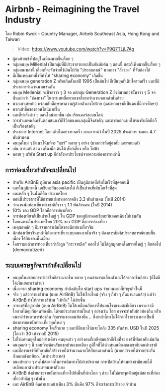 # Airbnb - Reimagining the Travel Industry

โดย Robin Kwok - Country Manager, Airbnb Southeast Asia, Hong Kong and Taiwan

> Video: https://www.youtube.com/watch?v=P9Q7TLjL7Ag

- ผู้คนย้ายเข้าไปอยู่ในเมืองมากขึ้นเรื่อย ๆ 
- กลุ่มคนยุค Millenial เป็นกลุ่มที่มีประชากรเยอะเป็นอันดับต้น ๆ ตอนนี้ และก็เพิ่มมากขึ้นเรื่อย ๆ
- กลุ่มคนเหล่านี้ เลือกที่จะจับจ่ายใช้เงินไปกับ "ประสบกาณ์" มากกว่า "สิ่งของ" ที่จับต้องได้
- นี่เป็นเหตุผลหนึ่งที่ทำให้ "sharing economy" เกิดขึ้น
- กลุ่มคนยุค generation Z หรือเกิดตั้งแต่ปี 1995 เป็นต้นไป ก็เป็นยุคที่เติบโตรวดเร็ว และก็มีประชากรจำนวนมากเช่นกัน
- คนยุค Mellenial จะมีจอราว ๆ 3 จอ แต่กลุ่ม Generation Z ยิ่งมีมากกว่านั้นราว ๆ 5 จอ นั่นแปลว่า "ช่องทาง" ในการเสพสื่อพวกเขาก็ตามจำนวนจอเหล่านั้นด้วย
- พวกเขาเสพข่าว พร้อมกับศึกษาหาความรู้ด้วยตัวเองไปด้วย (และพวกเขาก็เป็นคนที่มีการศึกษา)
- พวกเข้าซื้อของออนไลน์มากขึ้น
- และก็ทำสิ่งต่าง ๆ ออนไลน์มากขึ้น เช่น เรียนคอร์สออนไลน์
- การทำแอพพลิเคชันตอบสนองวิถีชีวิตของคนกลุ่มนี้จึงสำคัญ และการออกแบบให้รองรับมือถือก็เป็นเรื่องสำคัญ
- ประชากร Internet โลก เติบโตอย่างรวดเร็ว คาดการณ์ว่าในปี 2025 ประชากร จะแตะ 4.7 พันล้านคน
- คนยุคใหม่ ๆ มีแนวโน้มที่จะ "แชร์" หลาย ๆ อย่าง (มากกว่าที่อยู่อาศัย และรถยนต์) 
- เช่น การแชร์ สวน เครื่องมือ ต้นไม้ สัตว์เลี้ยง หรือ ไฟฟ้า 
- หลาย ๆ บริษัท Start up ก็กำลังหาประโยชน์จากความต้องการเหล่านี้

## การท่องเที่ยวกำลังจะเปลี่ยนไป
- สำหรับ AirBnB ภูมิภาค asia pacific เป็นภูมิภาคที่เติบโตเร็วที่สุดตอนนี้
- และในภูมิภาคนี้ เอเชียตะวันออกเฉียงใต้ ก็เป็นส่วนที่เติบโตเร็วที่สุด
- และหลัก ๆ ในนั้นก็คือ ประเทศไทย 
- ตอนนี้ประชากรที่ใช้การขนส่งทางอากาศถึง 3.3 พันล้านคน (ในปี 2014)
- จำนวนนักท่องเที่ยวต่างชาติก็ราว ๆ 1.1 พันล้านคน (ในปี 2014)
- 10% ของ GDP โลกคือการท่องเที่ยว
- การท่องเที่ยวก็เป็นส่วนใหญ่ ๆ ใน GDP ของภูมิภาคเอเชียตะวันออกเฉียงใต้เช่นกัน
- โดยเฉพาะในประเทศไทย 20% ของ GDP คือการท่องเที่ยว
- เหตุผลหลัก ๆ ก็มาจากการเติบโตของนักท่องเที่ยวจีน
- นักท่องเที่ยวจีนเหล่านี้ต้องการเที่ยวแบบคนแถวนั้นจริง ๆ ต้องการสัมผัสประสบการณ์แบบพื้นเมือง ได้กินของพื้นเมือง
- โดยรวมแล้วการท่องเที่ยวกำลังถูก "กระจายมือ" ออกไป ไม่ได้ถูกผูกขาดโดยรายใหญ่ ๆ อีกต่อไป (democratized)

## ระบบเศรษฐกิจเรากำลังเปลี่ยนไป
- คนยุคใหม่ชอบการทำอาชีพอิสระมากขึ้น หลาย ๆ คนสามารถเลี้ยงตัวเองได้จากอาชีพอิสระ (ดีไม่ดีได้เงินเยอะกว่าด้วย)
- เนื่องจาก sharing economy กำลังเติบโต start ups จำนวนมากก็ทำธุรกิจในนี้
- จริง ๆ แล้วการแชร์บ้าน (แบบ AirBnB) ไม่ใช่เรื่องใหม่ (จริง ๆ ก็ทำ ๆ กันมานานแล้ว) แต่ว่า AirBnB ทำให้การแชร์บ้าน "เข้าถึง" ได้ง่ายขึ้น
- การแชร์ที่อยู่อาศัย (แบบ AirBnB) ไม่ได้เหมือนกับการไปนอนโรงแรมซะทีเดียว เพราะเรามีโอกาสได้คุยกับคนท้องถิ่น ได้พบประสบการณ์ใหม่ ๆ อย่างเช่น โฮส อาจจะทำกับข้าวท้องถิ่น หรือ แนะนำร้านอาหารท้องถิ่น กิจกรรมของคนท้องถิ่น .. สิ่งเหล่านี้หาไม่ได้จากโรงแรม และเป็นที่ต้องการของนักท่องเที่ยวยุคใหม่ ๆ 
- sharing economy โตเร็วมาก ๆ และก็มีแนวโน้มจะโตถึง 335 พันล้าน USD ในปี 2025 (โตกว่า 30 เท่าจากปี 2015)
- ไม่ใช่แค่คนยุคใหม่อย่างเดียว คนยุคเก่า ๆ อย่างคนที่เกษียณแล้วก็เริ่มที่จะ แชร์ที่พักอาศัยเช่นกัน
- คนยุคเก่า ๆ นี้ ชอบที่จะต้อนรับแขกบ้านแขกเมือง ภูมิใจที่ได้นำเสนอเมืองของเขากับคนต่างชาติ
- และก็การแชร์ที่พักอาศัยก็สร้างรายได้จำนวนมากให้กับคนเหล่านนี้ (มากกว่ารายได้จากประกันสังคมหลังเกษียณ ในต่างประเทศ)
- คนแก่หลาย ๆ คนไม่สะดวกในการเดินทางไปต่างประเทศ การเปิดบ้านให้คนต่างชาติแบบนี้ก็เหมือนเอาต่างประเทศมาหาตัวเอง
- AirBnB ยังช่วยกระจายนักท่องเที่ยวไปยังพื้นที่ห่างไกล ๆ ด้วย ไม่ใช่กระจุกตัวอยู่แต่สถานที่ท่องเที่ยวสำคัญ ๆ เท่านั้น
- และ AirBnB คิดค่านายหน้าเพียง 3% นั่นคือ 97% ก็จะเข้ากระเป๋าของเจ้าบ้าน
